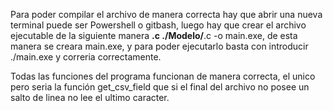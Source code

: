 Para poder compilar el archivo de manera correcta hay que abrir una nueva terminal puede ser Powershell o gitbash, luego hay que crear el archivo ejecutable de la siguiente manera **.c ./Modelo/**.c -o main.exe, de esta manera se
creara main.exe, y para poder ejecutarlo basta con introducir ./main.exe y correria correctamente.

Todas las funciones del programa funcionan de manera correcta, el unico pero seria la función get_csv_field que si el final del archivo no posee un salto de linea no lee el ultimo caracter.
